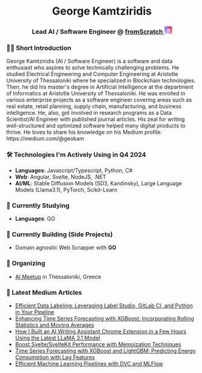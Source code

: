 <h1 align="center">George Kamtziridis</h1>
<h3 align="center">
  Lead AI / Software Engineer @ 
  <a href="https://www.linkedin.com/company/fromscratch-studio/ target="_blank">
    fromScratch
    <img src="./fs-logo.png" alt="fromScratch Logo" width="20" height="20" />
  </a>
</h3>

<h3>👋🏻 Short Introduction</h3>
<p>
  George Kamtziridis (AI / Software Engineer) is a software and data enthusiast who aspires to solve technically challenging problems. He studied Electrical Engineering and Computer Engineering at Aristotle University of Thessaloniki where he specialized in Blockchain technologies. Then, he did his master's degree in Artificial Intelligence at the department of Informatics at Aristotle University of Thessaloniki. He was enrolled in various enterprise projects as a software engineer covering areas such as real estate, retail planning, supply chain, manufacturing, and business intelligence. He, also, got involved in research programs as a Data Scientist/AI Engineer with published journal articles. His zeal for writing well-structured and optimized software helped many digital products to thrive. He loves to share his knowledge on his Medium profile: https://medium.com/@geokam
</p>

<h3>🛠 Technologies I'm Actively Using in Q4 2024</h3>
<ul>
  <li><b>Languages</b>: Javascript/Typescript, Python, C#</li>
  <li><b>Web</b>: Angular, Svelte, NodeJS, .NET</li>
  <li><b>AI/ML</b>: Stable Diffusion Models (SD3, Kandinsky), Large Language Models (Llama3.1), PyTorch, Scikit-Learn</li>
</ul>

<h3>📖 Currently Studying</h3>
<ul>
  <li><b>Languages</b>: GO</li>
</ul>

<h3>🚧 Currently Building (Side Projects)</h3>
<ul>
  <li>Domain agnostic Web Scrapper with <b>GO</b></li>
</ul>

<h3>📅 Organizing</h3>
<ul>
  <li><a href="https://www.meetup.com/practical-ai-thessaloniki-meetup-group/">AI Meetup</a> in Thessaloniki, Greece</li>
</ul>

<h3>📝 Latest Medium Articles</h3>
<ul>
  <li><a href="https://medium.com/fromscratch-studio/efficient-data-labeling-leveraging-label-studio-gitlab-ci-and-python-in-your-pipeline-7da1113b44ae">Efficient Data Labeling: Leveraging Label Studio, GitLab CI, and Python in Your Pipeline</a></li>
  <li><a href="https://medium.com/@geokam/enhancing-time-series-forecasting-with-xgboost-incorporating-rolling-statistics-and-moving-c12d136ad0a9" target="_blank">Enhancing Time Series Forecasting with XGBoost: Incorporating Rolling Statistics and Moving Averages
</a></li>
  <li><a href="https://medium.com/p/8cd72758db6d" target="_blank">How I Built an AI Writing Assistant Chrome Extension in a Few Hours Using the Latest LLaMA 3.1 Model</a></li>
  <li><a href="https://medium.com/p/7711c4e11324" target="_blank">Boost Svelte/SvelteKit Performance with Memoization Techniques</a></li>
  <li><a href="https://medium.com/p/dbf69970a90f" target="_blank">Time Series Forecasting with XGBoost and LightGBM: Predicting Energy Consumption with Lag Features</a></li>
  <li><a href="https://medium.com/@geokam/efficient-machine-learning-pipelines-with-dvc-and-mlflow-a2237604979d" target="_blank">Efficient Machine Learning Pipelines with DVC and MLFlow</a></li>
</ul>
